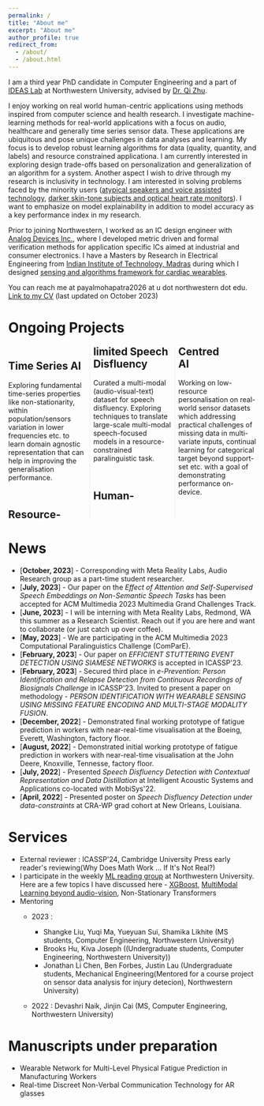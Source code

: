 ```yaml
---
permalink: /
title: "About me"
excerpt: "About me"
author_profile: true
redirect_from: 
  - /about/
  - /about.html
---
```


I am a third year PhD candidate in Computer Engineering and a part of [IDEAS Lab](http://zhulab.eecs.northwestern.edu/) at Northwestern University, advised by [Dr. Qi Zhu](http://eecs.northwestern.edu/~qzhu/). <br>

I enjoy working on real world human-centric applications using methods inspired from computer science and health research. I investigate machine-learning methods for real-world applications with a focus on audio, healthcare and generally time series sensor data. These applications are ubiquitous and pose unique challenges in data analyses and learning. My focus is to develop robust learning algorithms for data (quality, quantity, and labels) and resource constrained applicationa. I am currently interested in exploring design trade-offs based on personalization and generalization of an algorithm for a system. Another aspect I wish to drive through my research is inclusivity in technology. I am interested in solving problems faced by the minority users ([atypical speakers and voice assisted technology](https://ieeexplore.ieee.org/abstract/document/10094692), [darker skin-tone subjects and optical heart rate monitors](https://ieeexplore.ieee.org/abstract/document/7969842)). I want to emphasize on model explainability in addition to model accuracy as a key performance index in my research. <br>

Prior to joining Northwestern, I worked as an IC design engineer with [Analog Devices Inc.](https://www.analog.com/), where I developed metric driven and formal verification methods for application specific ICs aimed at industrial and consumer electronics. I have a Masters by Research in Electrical Engineering from [Indian Institute of Technology, Madras](https://www.iitm.ac.in/) during which I designed [sensing and algorithms framework for cardiac wearables](https://prezi.com/p/6t5mfk8bzu04/ms-seminar-1/).<br>

You can reach me at payalmohapatra2026 at u dot northwestern dot edu. <br>
[Link to my CV](http://payalmohapatra.github.io/files/CV_Payal_2023.pdf) (last updated on October 2023)
<!-- [Link to my CV](https://www.dropbox.com/s/kpoe3u6fi0b8hqz/CV_Jan.pdf?dl=0) -->

# Ongoing Projects
<!-- Source -- https://stackoverflow.com/questions/30514408/have-two-columns-in-markdown -->

<div style="-webkit-column-count: 3; -moz-column-count: 3; column-count: 3; -webkit-column-rule: 1px dotted #e0e0e0; -moz-column-rule: 1px dotted #e0e0e0; column-rule: 1px dotted #e0e0e0;">
    <div style="display">
        <h2>Time Series AI
        </h2>
        Exploring fundamental time-series properties like non-stationarity, within population/sensors variation in lower frequencies etc. to learn domain agnostic representation that can help in improving the generalisation performance. 
    </div>
    <div style="display">
        <h2><br>Resource-limited Speech Disfluency </h2>
        Curated a multi-modal (audio-visual-text) dataset for speech disfluency. Exploring techniques to translate large-scale multi-modal speech-focused models in a resource-constrained paralinguistic task.
    </div>
    <div style="display">
        <h2><br>Human-Centred <br> AI </h2>
        Working on low-resource personalisation on real-world sensor datasets which addressing practical challenges of missing data in multi-variate inputs, continual learning for categorical target beyond support-set etc. with a goal of demonstrating performance on-device.
    </div>
</div>

        
        

# News
* [**October, 2023**] - Corresponding with Meta Reality Labs, Audio Research group as a part-time student researcher.
* [**July, 2023**] - Our paper on the *Effect of Attention and Self-Supervised Speech Embeddings on Non-Semantic Speech Tasks* has been accepted for ACM Multimedia 2023 Multimedia Grand Challenges Track.
* [**June, 2023**] - I will be interning with Meta Reality Labs, Redmond, WA this summer as a Research Scientist. Reach out if you are here and want to collaborate (or just catch up over coffee).
* [**May, 2023**] - We are participating in the ACM Multimedia 2023 Computational Paralinguistics Challenge (ComParE).
* [**February, 2023**] - Our paper on *EFFICIENT STUTTERING EVENT DETECTION USING SIAMESE NETWORKS* is accepted in ICASSP'23.
* [**February, 2023**] - Secured third place in  *e-Prevention: Person Identification and Relapse Detection from Continuous Recordings of Biosignals Challenge* in ICASSP'23. Invited to present a paper on methodology - *PERSON IDENTIFICATION WITH WEARABLE SENSING USING MISSING FEATURE ENCODING AND MULTI-STAGE MODALITY FUSION*.
* [**December, 2022**] - Demonstrated final working prototype of fatigue prediction in workers with near-real-time visualisation at the Boeing, Everett, Washington, factory floor.
* [**August, 2022**] - Demonstrated initial working prototype of fatigue prediction in workers with near-real-time visualisation at the John Deere, Knoxville, Tennesse, factory floor.
* [**July, 2022**] - Presented *Speech Disfluency Detection with Contextual Representation and Data Distillation* at Intelligent Acoustic Systems and Applications co-located with MobiSys'22.
* [**April, 2022**] - Presented poster on *Speech Disfluency Detection under data-constraints* at CRA-WP grad cohort at New Orleans, Louisiana.


# Services
* External reviewer : ICASSP'24, Cambridge University Press early reader's reviewing(Why Does Math Work … If It's Not Real?)
* I participate in the weekly [ML reading group](https://www.nico.northwestern.edu/news-events/nico-reading-group.html) at Northwestern University.
  Here are a few topics I have discussed here - [XGBoost](https://www.notion.so/payal-mohapatra/XGBoost-resource-110bb847f97b4ce29767a36d66c8f6a9?pvs=4), [MultiModal Learning beyond audio-vision](https://www.notion.so/payal-mohapatra/ImageBind-Multimodal-Learning-f4257db6aa9a4cef81395069da1daad7?pvs=4), Non-Stationary Transformers
* Mentoring 
  * 2023 : 
    * Shangke Liu,  Yuqi Ma, Yueyuan Sui, Shamika Likhite (MS students, Computer Engineering, Northwestern University)
    * Brooks Hu, Kiva Joseph ((Undergraduate students, Computer Engineering, Northwestern University))
    * Jonathan Li Chen, Ben Forbes, Justin Lau (Undergraduate students, Mechanical Engineering(Mentored for a course project on sensor data analysis for injury detecion), Northwestern University)

  * 2022 : Devashri Naik, Jinjin Cai (MS, Computer Engineering, Northwestern University)
  

# Manuscripts under preparation
* Wearable Network for Multi-Level Physical Fatigue Prediction in Manufacturing Workers
* Real-time Discreet Non-Verbal Communication Technology for AR glasses







